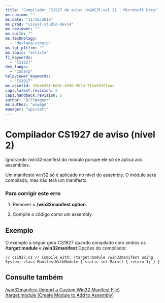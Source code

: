 ```yaml
---
title: "Compilador CS1927 de aviso (n&#237;vel 2) | Microsoft Docs"
ms.custom: ""
ms.date: "11/16/2016"
ms.prod: "visual-studio-dev14"
ms.reviewer: ""
ms.suite: ""
ms.technology: 
  - "devlang-csharp"
ms.tgt_pltfrm: ""
ms.topic: "article"
f1_keywords: 
  - "CS1927"
dev_langs: 
  - "CSharp"
helpviewer_keywords: 
  - "CS1927"
ms.assetid: 32b4e58f-668c-4596-9529-7f3a293ff4ac
caps.latest.revision: 5
caps.handback.revision: 5
author: "BillWagner"
ms.author: "wiwagn"
manager: "wpickett"
---
```

# Compilador CS1927 de aviso (n&#237;vel 2)
Ignorando \/win32manifest do módulo porque ele só se aplica aos assemblies.  
  
 Um manifesto win32 só é aplicado no nível do assembly. O módulo será compilado, mas não terá um manifesto.  
  
### Para corrigir este erro  
  
1.  Remover o **\/win32manifest option**.  
  
2.  Compile o código como um assembly.  
  
## Exemplo  
 O exemplo a seguir gera CS1927 quando compilado com ambos os **\/target:module** e **\/win32manifest** Opções do compilador.  
  
```  
// cs1927.cs // Compile with: /target:module /win32manifest using System; class ManifestWithModule { static int Main() { return 1; } }  
```  
  
## Consulte também  
 [\/win32manifest \(Import a Custom Win32 Manifest File\)](../../csharp/language-reference/compiler-options/win32manifest-compiler-option.md)   
 [\/target:module \(Create Module to Add to Assembly\)](../../csharp/language-reference/compiler-options/target-module-compiler-option.md)